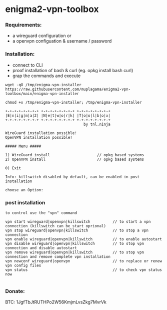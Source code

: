 # enigma2-vpn-toolbox

### Requirements:
- a wireguard configuration
      or 
- a openvpn configuation & username / password

### Installation:
- connect to CLI
- proof installation of bash & curl (eg. opkg install bash curl)
- grap the commands and execute

```
wget -qO /tmp/enigma-vpn-installer https://raw.githubusercontent.com/muplagama/enigma2-vpn-toolbox/main/enigma-vpn-installer 
```
```
chmod +x /tmp/enigma-vpn-installer; /tmp/enigma-vpn-installer
```

```
+-+-+-+-+-+-+-+ +-+-+-+-+-+-+-+ +-+-+-+-+-+-+-+
|E|n|i|g|m|a|2| |N|e|t|w|o|r|k| |T|o|o|l|b|o|x|
+-+-+-+-+-+-+-+ +-+-+-+-+-+-+-+ +-+-+-+-+-+-+-+
                                   by tnl.ninja
                                               
WireGuard installation possible!
OpenVPN installation possible!

##### Menu #####

1) WireGuard install                     // opkg based systems 
2) OpenVPN install                       // opkg based systems

0) Exit

Info: killswitch disabled by default, can be enabled in post installation

choose an Option: 

```
### post installation

```
to control use the "vpn" command

vpn start wireguard|openvpn|killswitch          // to start a vpn connection (killswitch can be start oprional)
vpn stop wireguard|openvpn|killswitch           // to stop a vpn connection     
vpn enable wireguard|openvpn|killswitch         // to enable autostart
vpn disable wireguard|openvpn|killswitch        // to stop vpn connection and disable autostart
vpn remove wireguard|openvpn|killswitch         // to stop vpn connection and remove complete vpn installation
vpn newconf wireguard|openvpn                   // to replace or renew vpn config files
vpn status                                      // to check vpn status now


```

### Donate: ###
BTC: 1JgfTbJtRUTHPo2W56KmjmLvsZkg7MvrVk
